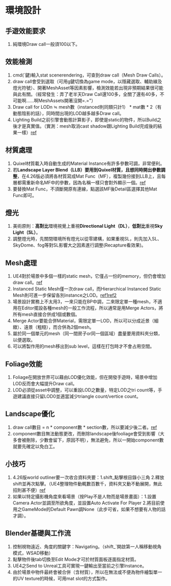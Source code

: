 # 環境設計

## 手遊效能要求 
1. 純環境Draw call一般須100以下。

## 效能檢測
1. cmd(`鍵)輸入stat scenerendering，可查到draw call（Mesh Draw Calls）。
2. draw call會受到選取（可用g鍵切換為game mode，以隱藏選取、輔助線及燈光符號）、開著MeshAsset等因素影響，檢測效能若出現非預期結果很可能與此有關。（經常發生：弄了老半天Draw Call還100多，全關了還有40多，不可能啊......啊MeshAssets開著沒開=.="）
3. Draw call for LODn ≒ mesh數（instanced則同類只計1） * mat數 * 2（有動態陰影的話），同時間出現的LOD越多越多Draw call。
4. Lighting Build之前引擎會動態計算影子，即使是static的物件，所以Build之後才是真實值。（實測：mesh取消cast shadow跟Lighting Build完成後的結果一樣）[ref](https://forums.unrealengine.com/development-discussion/content-creation/116237-foliage-tool-and-draw-calls)

## 材質處理
1. Quixel材質載入時自動生成的Material Instance有許多參數可調，非常便利。
2. 若**Landscape Layer Blend（LLB）要用到Quixel材質，且想同時開出參數調整**，在4.26版必須將各材質寫成Mat Func（MF），複製幾份接到LLB上，且每層都需重新命名MF中的參數，因為名稱一樣只會對外顯示一個。[ref](https://www.youtube.com/watch?v=esuOUHfRjsE&ab_channel=MR3D-Dev)
3. 要替換Mat Func，不須斷開原有連線，點選該MF後Detail區選擇其他Mat Func即可。

## 燈光
1. 美術原則：**高對比**環境視覺上重視**Directional Light（DL）**，**低對比**重視**Sky Light（SL）**。
2. 調整燈光時，先關閉環境所有燈光以從零建構，如果重視SL，則先加入SL、SkyDome、fog等對SL影響大之因素進行調整(Recapture看效果)。

## Mesh處理
1. UE4對於場景中多個一樣的static mesh，它僅占一份的memory，但仍會增加draw call。[ref](https://forums.unrealengine.com/development-discussion/architectural-and-design-visualization/86096-static-mesh-instancing)
2. Instanced Static Mesh僅一次draw call，而Hierarchical Instanced Static Mesh則可進一步保留各別instance之LOD。[ref1](https://www.youtube.com/watch?v=oMIbV2rQO4k&ab_channel=TechArtAid)[ref2](https://answers.unrealengine.com/questions/178414/difference-between-instanced-static-mesh-component.html)
3. 場景設計實務上不太用3，一來只能在BP中調，二來限定單一種mesh，不適用在Editor擺設各種mesh的一般工作流程，所以通常是用Merge Actors，將所有mesh直接合併成1個或數個。
4. Merge Actor要能合併Material，需限定單一LOD，所以可以分成近景（細緻）、遠景（粗糙），而合併為2個mesh。
5. 屬於同一個單元的mesh（同一間房子or同一個區域）盡量要用資料夾分類，以便選取。
6. 可以將製作用的mesh移出到sub level，這樣在打包時才不會占用空間。

## Foliage效能
1. Foliage在開放世界可以藉由LOD優化效能，但在開發手遊時，場景中增加LOD反而會大幅提升Draw call。
2. LOD必須從asset中調整，可以重設LOD之數量，特定LOD之tri count等，手遊建議直接只留LOD0並適當減少triangle count/vertice count。

## Landscape優化
1. draw call數目 = n * component數 * section數，所以要減少後二者。[ref](https://zhuanlan.zhihu.com/p/80663129)
2. component數目無法動態更改，而刪除landscape後fooliage會受到影響（大多會被刪除，少數會留下，原因不明），無法避免，所以一開始component數就要先確定以免白工。

## 小技巧
1. 4.26版world outliner要一次收合資料夾要：1.shift_點擊根目錄小三角 2.釋放shift並再次點擊。（UE4整理物件動輒數百數千，資料夾又動不動展開，無此招則甚不便）[ref](https://forums.unrealengine.com/development-discussion/content-creation/59836-how-to-keep-closed-the-folders-in-world-outliner)
2. 如果以特定攝影機角度來看場景（按Play不是人物而是場景畫面）：1.設置Camera Actor並調至所欲角度，並設置Auto Activate For Player 2.將目前使用之GameMode的Default Pawn調None（此步可省，如果不想要有人物的話才調）。

## Blender基礎與工作流
1. 控制視物遠近、角度的關鍵字：Navigating。（shift_`開啟第一人稱移動視角模式，WSAD移動）
2. 點擊物件後tab切換至Edit Mode才可於材質面板逐面指定材質。
3. UE4之Send to Unreal工具可實現一鍵輸出至當前之引擎Instance。
4. 由於場景中物件最終會被合併（含材質），所以在無法或不便為物件繪製單一的UV texture的時候，可用mat slot的方式製作。